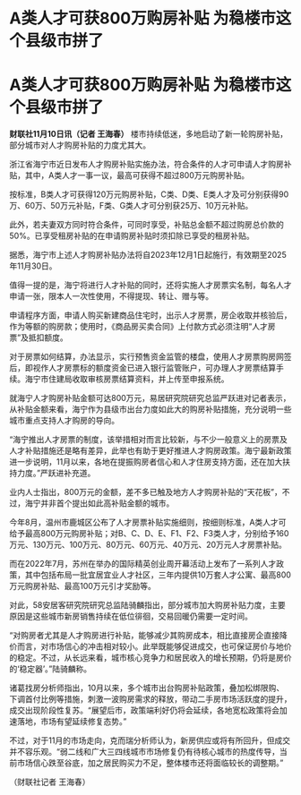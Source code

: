 # A类人才可获800万购房补贴 为稳楼市这个县级市拼了

# A类人才可获800万购房补贴 为稳楼市这个县级市拼了

**财联社11月10日讯（记者 王海春）** 楼市持续低迷，多地启动了新一轮购房补贴，部分城市对人才购房补贴的力度尤其大。

浙江省海宁市近日发布人才购房补贴实施办法，符合条件的人才可申请人才购房补贴，其中，A类人才一事一议，最高可获得不超过800万元购房补贴。

按标准，B类人才可获得120万元购房补贴，C类、D类、E类人才及可分别获得90万、60万、50万元补贴，F类、G类人才可分别获25万、10万元补贴。

此外，若夫妻双方同时符合条件，可同时享受，补贴总金额不超过购房总价款的50%。已享受租房补贴的在申请购房补贴时须扣除已享受的租房补贴。

据悉，海宁市上述人才购房补贴办法将自2023年12月1日起施行，有效期至2025年11月30日。

值得一提的是，海宁将进行人才补贴的同时，还将实施人才房票实名制，每名人才申请一张，限本人一次性使用，不得提现、转让、赠与等。

申请程序方面，申请人购买新建商品住宅时，出示人才房票，房企收取并核验后，作为等额的购房款；使用时，《商品房买卖合同》上付款方式必须注明“人才房票”及抵扣额度。

对于房票如何结算，办法显示，实行预售资金监管的楼盘，使用人才房票购房网签后，即视作人才房票标的额度资金已进入银行监管账户，可办理人才房票结算手续。海宁市住建局收取审核房票结算资料，并上传至申报系统。

就海宁人才购房补贴金额可达800万元，易居研究院研究总监严跃进对记者表示，从补贴金额来看，海宁作为县级市出台力度如此大的购房补贴措施，充分说明一些城市重点支持人才购房的导向。

“海宁推出人才房票的制度，该举措相对而言比较新，与不少一般意义上的房票及人才补贴措施还是略有差异，此举也有助于更好推进人才购房政策。海宁最新政策进一步说明，11月以来，各地在提振购房者信心和人才住房支持方面，还在加大扶持力度。”严跃进补充道。

业内人士指出，800万元的金额，差不多已触及地方人才购房补贴的“天花板”，不过，海宁并非首个提出如此高补贴金额的城市。

今年8月，温州市鹿城区公布了人才房票补贴实施细则，按细则标准，A类人才可给予最高800万元购房补贴；对B、C、D、E、F1、F2、F3类人才，分别给予160万元、130万元、100万元、80万元、60万元、40万元、20万元人才房票补贴。

而在2022年7月，苏州在举办的国际精英创业周开幕活动上发布了一系列人才政策，其中包括布局一批宜居宜业人才社区，三年内提供10万套人才公寓、最高800万元购房补贴、最高100万元引才奖励等。

对此，58安居客研究院研究总监陆骑麟指出，部分城市加大购房补贴力度，主要原因是这些城市新房销售持续在低位徘徊，交易回暖仍需要一定时间。

“对购房者尤其是人才购房进行补贴，能够减少其购房成本，相比直接房企直接降价而言，对市场信心的冲击相对较小。此举既能够促进成交，也可保证房价与地价的稳定。不过，从长远来看，城市核心竞争力和居民收入的增长预期，仍将是房价的‘稳定器’。”陆骑麟称。

诸葛找房分析师指出，10月以来，多个城市出台购房补贴政策，叠加松绑限购、下调首付比例等措施，刺激一波购房需求的释放，带动二手房市场活跃度的提升，成交出现阶段性复苏。“展望后市，政策端利好仍将会延续，各地宽松政策将会加速落地，市场有望延续修复态势。”

不过，对于11月的市场走向，克而瑞分析师认为，新房供应或将有所回升，但成交并不容乐观。“弱二线和广大三四线城市市场修复仍有待核心城市的热度传导，当前市场信心跌至谷底，加之居民购买力不足，整体楼市还将面临较长的调整期。”

（财联社记者 王海春）

